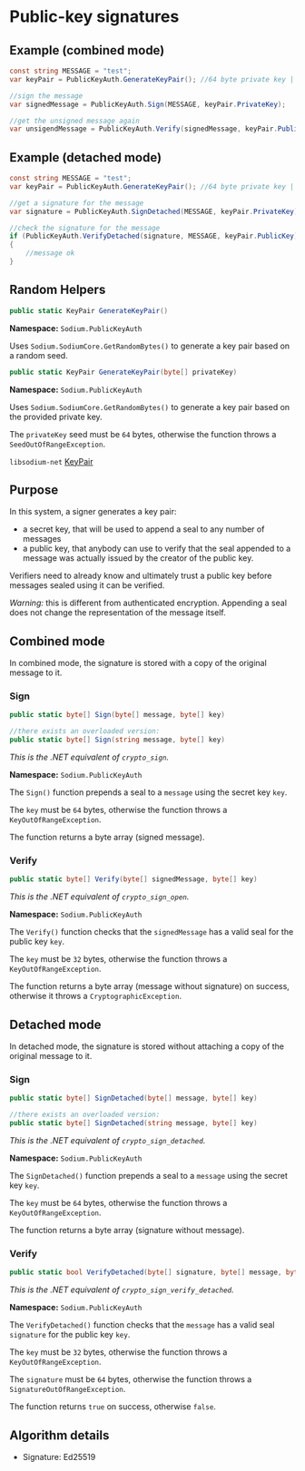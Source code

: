 # Public-key signatures

## Example (combined mode)

```csharp
const string MESSAGE = "test";
var keyPair = PublicKeyAuth.GenerateKeyPair(); //64 byte private key | 32 byte public key

//sign the message
var signedMessage = PublicKeyAuth.Sign(MESSAGE, keyPair.PrivateKey);

//get the unsigned message again
var unsigendMessage = PublicKeyAuth.Verify(signedMessage, keyPair.PublicKey);
```

## Example (detached mode)

```csharp
const string MESSAGE = "test";
var keyPair = PublicKeyAuth.GenerateKeyPair(); //64 byte private key | 32 byte public key

//get a signature for the message
var signature = PublicKeyAuth.SignDetached(MESSAGE, keyPair.PrivateKey);

//check the signature for the message
if (PublicKeyAuth.VerifyDetached(signature, MESSAGE, keyPair.PublicKey))
{
    //message ok
}
```

## Random Helpers

```csharp
public static KeyPair GenerateKeyPair()
```
**Namespace:** `Sodium.PublicKeyAuth`

Uses `Sodium.SodiumCore.GetRandomBytes()` to generate a key pair based on a random seed.

```csharp
public static KeyPair GenerateKeyPair(byte[] privateKey)
```
**Namespace:** `Sodium.PublicKeyAuth`

Uses `Sodium.SodiumCore.GetRandomBytes()` to generate a key pair based on the provided private key.

The `privateKey` seed must be `64` bytes, otherwise the function throws a `SeedOutOfRangeException`.

`libsodium-net` [KeyPair](../helpers/README.md)

## Purpose

In this system, a signer generates a key pair:
- a secret key, that will be used to append a seal to any number of messages
- a public key, that anybody can use to verify that the seal appended to a message was actually issued by the creator of the public key.

Verifiers need to already know and ultimately trust a public key before messages sealed using it can be verified.

*Warning:* this is different from authenticated encryption. Appending a seal does not change the representation of the message itself.

## Combined mode

In combined mode, the signature is stored with a copy of the original message to it.

### Sign

```csharp
public static byte[] Sign(byte[] message, byte[] key)

//there exists an overloaded version:
public static byte[] Sign(string message, byte[] key)
```
*This is the .NET equivalent of `crypto_sign`.*

**Namespace:** `Sodium.PublicKeyAuth`

The `Sign()` function prepends a seal to a `message` using the secret key `key`.

The `key` must be `64` bytes, otherwise the function throws a `KeyOutOfRangeException`.

The function returns a byte array (signed message).

### Verify

```csharp
public static byte[] Verify(byte[] signedMessage, byte[] key)
```
*This is the .NET equivalent of `crypto_sign_open`.*

**Namespace:** `Sodium.PublicKeyAuth`

The `Verify()` function checks that the `signedMessage` has a valid seal for the public key  `key`.

The `key` must be `32` bytes, otherwise the function throws a `KeyOutOfRangeException`.

The function returns a byte array (message without signature) on success, otherwise it throws a `CryptographicException`.


## Detached mode

In detached mode, the signature is stored without attaching a copy of the original message to it.


### Sign

```csharp
public static byte[] SignDetached(byte[] message, byte[] key)

//there exists an overloaded version:
public static byte[] SignDetached(string message, byte[] key)
```
*This is the .NET equivalent of `crypto_sign_detached`.*

**Namespace:** `Sodium.PublicKeyAuth`

The `SignDetached()` function prepends a seal to a `message` using the secret key `key`.

The `key` must be `64` bytes, otherwise the function throws a `KeyOutOfRangeException`.

The function returns a byte array (signature without message).

### Verify

```csharp
public static bool VerifyDetached(byte[] signature, byte[] message, byte[] key)
```
*This is the .NET equivalent of `crypto_sign_verify_detached`.*

**Namespace:** `Sodium.PublicKeyAuth`

The `VerifyDetached()` function checks that the `message` has a valid seal `signature` for the public key  `key`.

The `key` must be `32` bytes, otherwise the function throws a `KeyOutOfRangeException`.

The `signature` must be `64` bytes, otherwise the function throws a `SignatureOutOfRangeException`.

The function returns `true` on success, otherwise `false`.


## Algorithm details

- Signature: Ed25519
